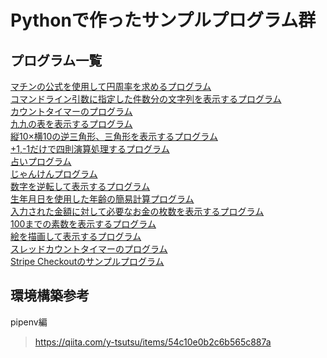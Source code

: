 # Pythonで作ったサンプルプログラム群

## プログラム一覧
[マチンの公式を使用して円周率を求めるプログラム](CalcPiForMachinsFormula)  
[コマンドライン引数に指定した件数分の文字列を表示するプログラム](CommandLineArgs)  
[カウントタイマーのプログラム](CountTimer)  
[九九の表を表示するプログラム](MultiplicationTable)  
[縦10×横10の逆三角形、三角形を表示するプログラム](TriangleRepresentation)  
[+1,-1だけで四則演算処理するプログラム](IncrementCalc)  
[占いプログラム](Fortune)  
[じゃんけんプログラム](RockScissorsPaper)  
[数字を逆転して表示するプログラム](ReversingNumbers)  
[生年月日を使用した年齢の簡易計算プログラム](SimpleAgeCalculation)  
[入力された金額に対して必要なお金の枚数を表示するプログラム](YenCount)  
[100までの素数を表示するプログラム](GeneratePrimeNumbers)  
[絵を描画して表示するプログラム](DrawShape)  
[スレッドカウントタイマーのプログラム](ThreadCountTimer)  
[Stripe Checkoutのサンプルプログラム](StripeSample01)  

## 環境構築参考
pipenv編
> https://qiita.com/y-tsutsu/items/54c10e0b2c6b565c887a  
